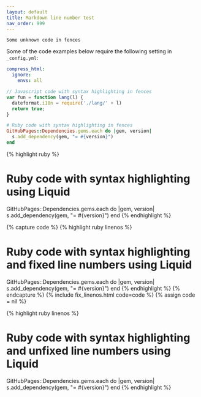 ```yaml
---
layout: default
title: Markdown line number test
nav_order: 999
---
```


```
Some unknown code in fences
```

Some of the code examples below require the following setting in `_config.yml`:
```yaml
compress_html:
  ignore:
    envs: all
```

```js
// Javascript code with syntax highlighting in fences
var fun = function lang(l) {
  dateformat.i18n = require('./lang/' + l)
  return true;
}
```

```ruby
# Ruby code with syntax highlighting in fences
GitHubPages::Dependencies.gems.each do |gem, version|
  s.add_dependency(gem, "= #{version}")
end
```

{% highlight ruby %}
# Ruby code with syntax highlighting using Liquid
GitHubPages::Dependencies.gems.each do |gem, version|
  s.add_dependency(gem, "= #{version}")
end
{% endhighlight %}

{% capture code %}
{% highlight ruby linenos %}
# Ruby code with syntax highlighting and fixed line numbers using Liquid
GitHubPages::Dependencies.gems.each do |gem, version|
  s.add_dependency(gem, "= #{version}")
end
{% endhighlight %}
{% endcapture %}
{% include fix_linenos.html code=code %}
{% assign code = nil %}

{% highlight ruby linenos %}
# Ruby code with syntax highlighting and unfixed line numbers using Liquid
GitHubPages::Dependencies.gems.each do |gem, version|
  s.add_dependency(gem, "= #{version}")
end
{% endhighlight %}

